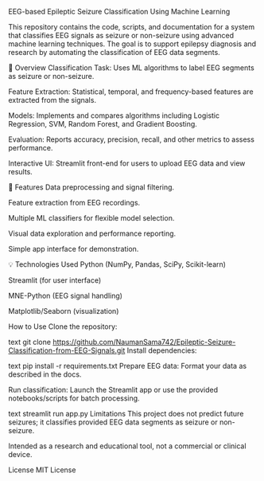EEG-based Epileptic Seizure Classification Using Machine Learning


This repository contains the code, scripts, and documentation for a system that classifies EEG signals as seizure or non-seizure using advanced machine learning techniques. The goal is to support epilepsy diagnosis and research by automating the classification of EEG data segments.

🧠 Overview
Classification Task: Uses ML algorithms to label EEG segments as seizure or non-seizure.

Feature Extraction: Statistical, temporal, and frequency-based features are extracted from the signals.

Models: Implements and compares algorithms including Logistic Regression, SVM, Random Forest, and Gradient Boosting.

Evaluation: Reports accuracy, precision, recall, and other metrics to assess performance.

Interactive UI: Streamlit front-end for users to upload EEG data and view results.

🚀 Features
Data preprocessing and signal filtering.

Feature extraction from EEG recordings.

Multiple ML classifiers for flexible model selection.

Visual data exploration and performance reporting.

Simple app interface for demonstration.

💡 Technologies Used
Python (NumPy, Pandas, SciPy, Scikit-learn)

Streamlit (for user interface)

MNE-Python (EEG signal handling)

Matplotlib/Seaborn (visualization)

How to Use
Clone the repository:

text
git clone https://github.com/NaumanSama742/Epileptic-Seizure-Classification-from-EEG-Signals.git
Install dependencies:

text
pip install -r requirements.txt
Prepare EEG data: Format your data as described in the docs.

Run classification: Launch the Streamlit app or use the provided notebooks/scripts for batch processing.

text
streamlit run app.py
Limitations
This project does not predict future seizures; it classifies provided EEG data segments as seizure or non-seizure.

Intended as a research and educational tool, not a commercial or clinical device.

License
MIT License

